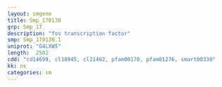 ```yaml
---
layout: smgene
title: Smp_170130
grp: Smp_17
description: "fos transcription factor"
smp: Smp_170130.1
uniprot: "G4LXW5"
length:  2502
cdd: "cd14699, cl18945, cl21462, pfam00170, pfam01276, smart00338"
kk: ns
categories: sm
---
```

